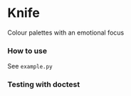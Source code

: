 # Knife
Colour palettes with an emotional focus

### How to use
See `example.py`

### Testing with doctest
